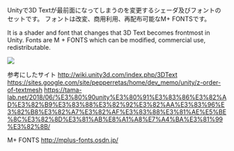 Unityで3D Textが最前面になってしまうのを変更するシェーダ及びフォントのセットです。
フォントは改変、商用利用、再配布可能なM+ FONTSです。

It is a shader and font that changes that 3D Text becomes frontmost in Unity. Fonts are M + FONTS which can be modified, commercial use, redistributable.

<img src="https://raw.githubusercontent.com/noriben327/3DtextHide/master/3DtextHide_sampleIMG.jpg">

参考にしたサイト
http://wiki.unity3d.com/index.php/3DText
https://sites.google.com/site/pepperretas/home/dev_memo/unity/z-order-of-textmesh
https://tama-lab.net/2018/06/%E3%80%90unity%E3%80%91%E3%83%86%E3%82%AD%E3%82%B9%E3%83%88%E3%82%92%E3%82%AA%E3%83%96%E3%82%B8%E3%82%A7%E3%82%AF%E3%83%88%E3%81%AE%E5%BE%8C%E3%82%8D%E3%81%AB%E8%A1%A8%E7%A4%BA%E3%81%99%E3%82%8B/

M+ FONTS
http://mplus-fonts.osdn.jp/
